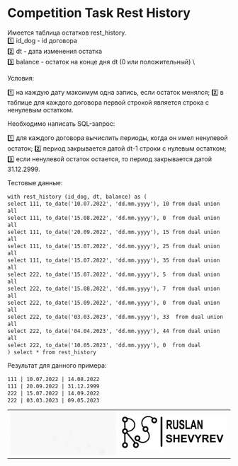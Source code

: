 # Competition Task Rest History

Имеется таблица остатков rest_history. \
:one: id_dog - id договора \
:two: dt - дата изменения остатка \
:three: balance - остаток на конце дня dt (0 или положительный) \

Условия:

:one: на каждую дату максимум одна запись, если остаток менялся;
:two: в таблице для каждого договора первой строкой является строка с ненулевым остатком.

Необходимо написать SQL-запрос:

:one: для каждого договора вычислить периоды, когда он имел ненулевой остаток;
:two: период закрывается датой dt-1 строки с нулевым остатком;
:three: eсли ненулевой остаток остается, то период закрывается датой 31.12.2999.

Тестовые данные:
```
with rest_history (id_dog, dt, balance) as (
select 111, to_date('10.07.2022', 'dd.mm.yyyy'), 10 from dual union all
select 111, to_date('15.08.2022', 'dd.mm.yyyy'), 0  from dual union all
select 111, to_date('20.09.2022', 'dd.mm.yyyy'), 15 from dual union all
select 111, to_date('15.07.2022', 'dd.mm.yyyy'), 25 from dual union all
select 111, to_date('15.07.2022', 'dd.mm.yyyy'), 35 from dual union all
select 222, to_date('15.07.2022', 'dd.mm.yyyy'), 5  from dual union all
select 222, to_date('15.08.2022', 'dd.mm.yyyy'), 7  from dual union all
select 222, to_date('15.09.2022', 'dd.mm.yyyy'), 0  from dual union all
select 222, to_date('03.03.2023', 'dd.mm.yyyy'), 33  from dual union all
select 222, to_date('04.04.2023', 'dd.mm.yyyy'), 44 from dual union all
select 222, to_date('10.05.2023', 'dd.mm.yyyy'), 0  from dual 
) select * from rest_history
```

Результат для данного примера:
```
111 | 10.07.2022 | 14.08.2022
111 | 20.09.2022 | 31.12.2999
222 | 15.07.2022 | 14.09.2022
222 | 03.03.2023 | 09.05.2023
```

<table>
	<tr>
		<td valign="center" width="49%"><img src="https://github.com/Ruslan-Shevyrev/Ruslan-Shevyrev/blob/main/logoRS/logo_mini.gif" title="logo"></td>
		<td valign="center" width="49%"><img src="https://github.com/Ruslan-Shevyrev/Ruslan-Shevyrev/blob/main/logoRS/logoRS_FULL.png" title="RuslanShevyrev"></td>
	</tr>
</table>
